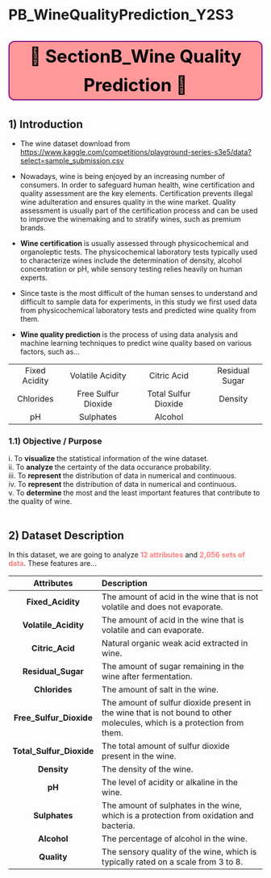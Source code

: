 # PB_WineQualityPrediction_Y2S3
<p style="background-color:#FF9999;color:black;font-size:35px;text-align:center;border-radius:12px 12px;font-weight:bold;border:2px solid purple;line-height:1.5cm">&#127863; SectionB_Wine Quality Prediction
<span style='font-size:35px;'>&#127863;</p></span>
  
## 1) Introduction 
- The wine dataset download from https://www.kaggle.com/competitions/playground-series-s3e5/data?select=sample_submission.csv

- Nowadays, wine is being enjoyed by an increasing number of consumers. In order to safeguard human health, wine certification and quality assessment are the key elements. Certification prevents illegal wine adulteration and ensures quality in the wine market. Quality assessment is usually part of the certification process and can be used to improve the winemaking and to stratify wines, such as premium brands.
- <b> Wine certification </b> is usually assessed through physicochemical and organoleptic tests. The physicochemical laboratory tests typically used to characterize wines include the determination of density, alcohol concentration or pH, while sensory testing relies heavily on human experts.
- Since taste is the most difficult of the human senses to understand and difficult to sample data for experiments, in this study we first used data from physicochemical laboratory tests and predicted wine quality from them.
- <b> Wine quality prediction </b> is the process of using data analysis and machine learning techniques to predict wine quality based on various factors, such as...<br>

|||||
|:-:|:-:|:-:|:-:|
|Fixed Acidity|Volatile Acidity|Citric Acid|Residual Sugar|
|Chlorides|Free Sulfur Dioxide|Total Sulfur Dioxide|Density|
|pH|Sulphates|Alcohol|

### 1.1) Objective / Purpose
i. To <b> visualize </b> the statistical information of the wine dataset. <br>
ii. To <b> analyze </b> the certainty of the data occurance probability. <br>
iii.  To <b> represent </b> the distribution of data in numerical and continuous. <br>
iv.  To <b> represent </b> the distribution of data in numerical and continuous. <br>
v. To <b> determine </b> the most and the least important features that contribute to the quality of wine. <br><br>

## 2) Dataset Description
In this dataset, we are going to analyze <span style="color:#FF7F7F;">__12 attributes__</span> and <span style="color:#FF7F7F;">__2,056 sets of data__</span>. These features are...

|Attributes|Description|
|:-:|:--|
|**Fixed_Acidity**| The amount of acid in the wine that is not volatile and does not evaporate.|
|**Volatile_Acidity**| The amount of acid in the wine that is volatile and can evaporate.|
|**Citric_Acid**| Natural organic weak acid extracted in wine.<br>|
|**Residual_Sugar**| The amount of sugar remaining in the wine after fermentation.<br>|
|**Chlorides**| The amount of salt in the wine.<br>|
|**Free_Sulfur_Dioxide**| The amount of sulfur dioxide present in the wine that is not bound to other molecules, which is a protection from them.<br>|
|**Total_Sulfur_Dioxide**| The total amount of sulfur dioxide present in the wine.<br>|
|**Density**| The density of the wine.<br>|
|**pH**| The level of acidity or alkaline in the wine.<br>|
|**Sulphates**| The amount of sulphates in the wine, which is a protection from oxidation and bacteria.<br>|
|**Alcohol**| The percentage of alcohol in the wine.<br>|
|**Quality**| The sensory quality of the wine, which is typically rated on a scale from 3 to 8. <br>|
